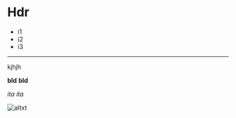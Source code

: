 # Hdr

- i1
- i2
- i3

--------

kjhjh

__bld__
**bld**

_ita_
*ita* 

![altxt](https://i.ibb.co/FwnP6Yg/0511-0908-2515-5714-Math-Professor-clipart-image.jpg)
